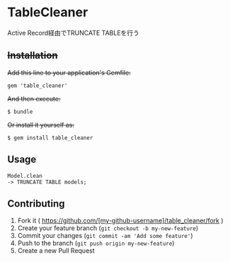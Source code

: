 # TableCleaner
Active Record経由でTRUNCATE TABLEを行う

## ~~Installation~~

~~Add this line to your application's Gemfile:~~

    gem 'table_cleaner'

~~And then execute:~~

    $ bundle

~~Or install it yourself as:~~

    $ gem install table_cleaner

## Usage
    Model.clean
    -> TRUNCATE TABLE models;

## Contributing

1. Fork it ( https://github.com/[my-github-username]/table_cleaner/fork )
2. Create your feature branch (`git checkout -b my-new-feature`)
3. Commit your changes (`git commit -am 'Add some feature'`)
4. Push to the branch (`git push origin my-new-feature`)
5. Create a new Pull Request
